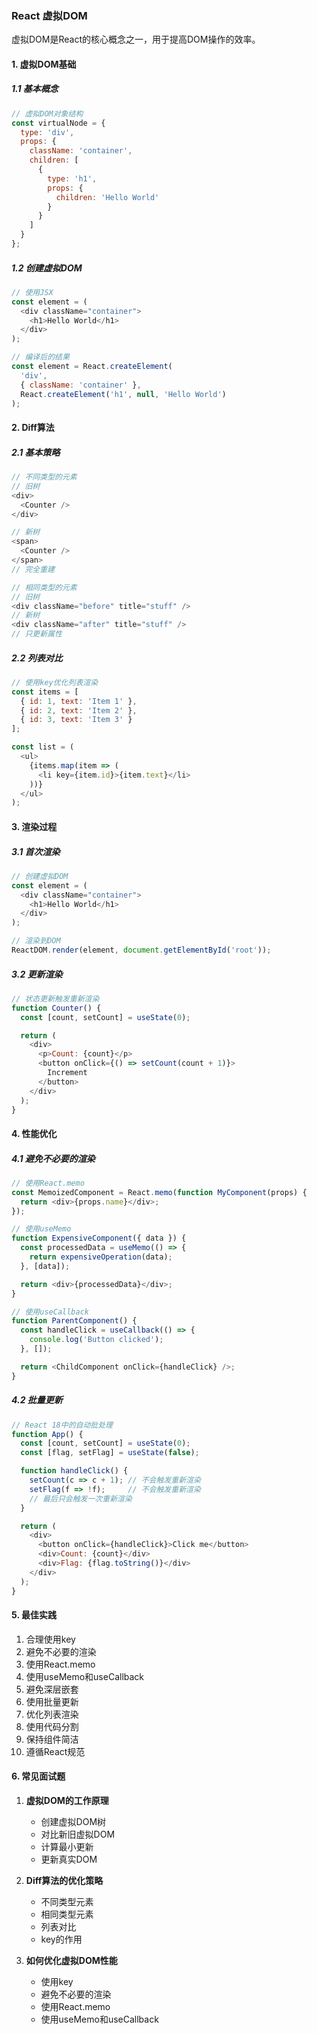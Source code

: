 ### React 虚拟DOM
虚拟DOM是React的核心概念之一，用于提高DOM操作的效率。

#### 1. 虚拟DOM基础
##### 1.1 基本概念
```javascript
// 虚拟DOM对象结构
const virtualNode = {
  type: 'div',
  props: {
    className: 'container',
    children: [
      {
        type: 'h1',
        props: {
          children: 'Hello World'
        }
      }
    ]
  }
};
```

##### 1.2 创建虚拟DOM
```javascript
// 使用JSX
const element = (
  <div className="container">
    <h1>Hello World</h1>
  </div>
);

// 编译后的结果
const element = React.createElement(
  'div',
  { className: 'container' },
  React.createElement('h1', null, 'Hello World')
);
```

#### 2. Diff算法
##### 2.1 基本策略
```javascript
// 不同类型的元素
// 旧树
<div>
  <Counter />
</div>

// 新树
<span>
  <Counter />
</span>
// 完全重建

// 相同类型的元素
// 旧树
<div className="before" title="stuff" />
// 新树
<div className="after" title="stuff" />
// 只更新属性
```

##### 2.2 列表对比
```javascript
// 使用key优化列表渲染
const items = [
  { id: 1, text: 'Item 1' },
  { id: 2, text: 'Item 2' },
  { id: 3, text: 'Item 3' }
];

const list = (
  <ul>
    {items.map(item => (
      <li key={item.id}>{item.text}</li>
    ))}
  </ul>
);
```

#### 3. 渲染过程
##### 3.1 首次渲染
```javascript
// 创建虚拟DOM
const element = (
  <div className="container">
    <h1>Hello World</h1>
  </div>
);

// 渲染到DOM
ReactDOM.render(element, document.getElementById('root'));
```

##### 3.2 更新渲染
```javascript
// 状态更新触发重新渲染
function Counter() {
  const [count, setCount] = useState(0);

  return (
    <div>
      <p>Count: {count}</p>
      <button onClick={() => setCount(count + 1)}>
        Increment
      </button>
    </div>
  );
}
```

#### 4. 性能优化
##### 4.1 避免不必要的渲染
```javascript
// 使用React.memo
const MemoizedComponent = React.memo(function MyComponent(props) {
  return <div>{props.name}</div>;
});

// 使用useMemo
function ExpensiveComponent({ data }) {
  const processedData = useMemo(() => {
    return expensiveOperation(data);
  }, [data]);

  return <div>{processedData}</div>;
}

// 使用useCallback
function ParentComponent() {
  const handleClick = useCallback(() => {
    console.log('Button clicked');
  }, []);

  return <ChildComponent onClick={handleClick} />;
}
```

##### 4.2 批量更新
```javascript
// React 18中的自动批处理
function App() {
  const [count, setCount] = useState(0);
  const [flag, setFlag] = useState(false);

  function handleClick() {
    setCount(c => c + 1); // 不会触发重新渲染
    setFlag(f => !f);     // 不会触发重新渲染
    // 最后只会触发一次重新渲染
  }

  return (
    <div>
      <button onClick={handleClick}>Click me</button>
      <div>Count: {count}</div>
      <div>Flag: {flag.toString()}</div>
    </div>
  );
}
```

#### 5. 最佳实践
1. 合理使用key
2. 避免不必要的渲染
3. 使用React.memo
4. 使用useMemo和useCallback
5. 避免深层嵌套
6. 使用批量更新
7. 优化列表渲染
8. 使用代码分割
9. 保持组件简洁
10. 遵循React规范

#### 6. 常见面试题
1. **虚拟DOM的工作原理**
   - 创建虚拟DOM树
   - 对比新旧虚拟DOM
   - 计算最小更新
   - 更新真实DOM

2. **Diff算法的优化策略**
   - 不同类型元素
   - 相同类型元素
   - 列表对比
   - key的作用

3. **如何优化虚拟DOM性能**
   - 使用key
   - 避免不必要的渲染
   - 使用React.memo
   - 使用useMemo和useCallback 